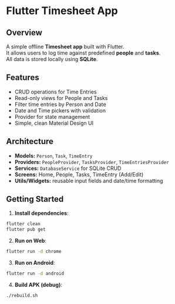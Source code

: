 # Flutter Timesheet App

## Overview

A simple offline **Timesheet app** built with Flutter.  
It allows users to log time against predefined **people** and **tasks**.  
All data is stored locally using **SQLite**.

## Features

- CRUD operations for Time Entries
- Read-only views for People and Tasks
- Filter time entries by Person and Date
- Date and Time pickers with validation
- Provider for state management
- Simple, clean Material Design UI

## Architecture

- **Models:** `Person`, `Task`, `TimeEntry`
- **Providers:** `PeopleProvider`, `TasksProvider`, `TimeEntriesProvider`
- **Services:** `DatabaseService` for SQLite CRUD
- **Screens:** Home, People, Tasks, TimeEntry (Add/Edit)
- **Utils/Widgets:** reusable input fields and date/time formatting

## Getting Started

1. **Install dependencies**:

```bash
flutter clean
flutter pub get
```

2. **Run on Web**:

```bash
flutter run -d chrome
```

3. **Run on Android**:

```bash
flutter run -d android
```

4. **Build APK (debug)**:

```bash
./rebuild.sh
```
